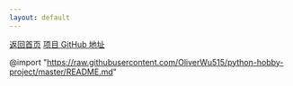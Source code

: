 ```yaml
---
layout: default
---
```


[返回首页](./)  [项目 GitHub 地址](https://github.com/OliverWu515/python-hobby-project)

@import "https://raw.githubusercontent.com/OliverWu515/python-hobby-project/master/README.md"